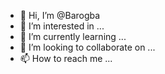 - 👋 Hi, I’m @Barogba
- 👀 I’m interested in ...
- 🌱 I’m currently learning ...
- 💞️ I’m looking to collaborate on ...
- 📫 How to reach me ...

<!---
Barogba/Barogba is a ✨ special ✨ repository because its `README.md` (this file) appears on your GitHub profile.
You can click the Preview link to take a look at your changes.
--->
